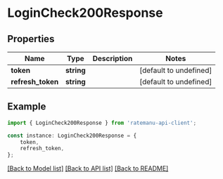 # LoginCheck200Response


## Properties

Name | Type | Description | Notes
------------ | ------------- | ------------- | -------------
**token** | **string** |  | [default to undefined]
**refresh_token** | **string** |  | [default to undefined]

## Example

```typescript
import { LoginCheck200Response } from 'ratemanu-api-client';

const instance: LoginCheck200Response = {
    token,
    refresh_token,
};
```

[[Back to Model list]](../README.md#documentation-for-models) [[Back to API list]](../README.md#documentation-for-api-endpoints) [[Back to README]](../README.md)
